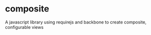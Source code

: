 composite
=========

A javascript library using requirejs and backbone to create composite, configurable views
